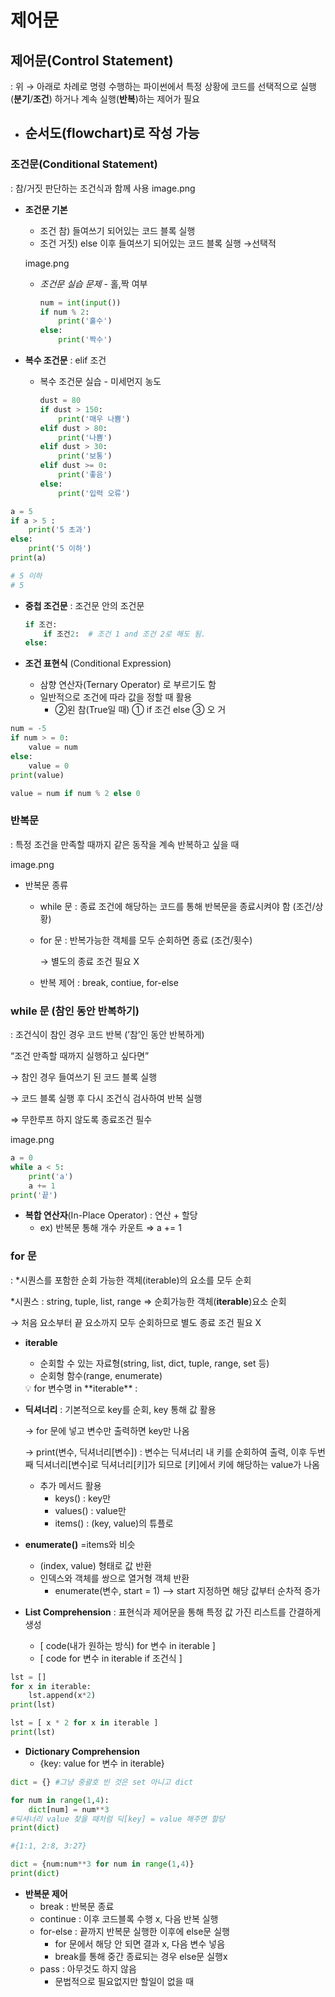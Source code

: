 # 제어문

## 제어문(Control Statement)

: 위 → 아래로 차례로 명령 수행하는 파이썬에서 특정 상황에 코드를 선택적으로 실행(**분기**/**조건**) 하거나 계속 실행(**반복**)하는 제어가 필요

- **순서도**(flowchart)로 작성 가능
    - 

### **조건문(Conditional Statement)**

: 참/거짓 판단하는 조건식과 함께 사용
    image.png


- **조건문 기본**
    - 조건 참) 들여쓰기 되어있는 코드 블록 실행
    - 조건 거짓) else 이후 들여쓰기 되어있는 코드 블록 실행 →선택적
    
    image.png

    - *조건문 실습 문제* - 홀,짝 여부
        
        ```python
        num = int(input())
        if num % 2:
        	print('홀수')
        else:
        	print('짝수')
        ```
        
- **복수 조건문** : elif 조건
    - 복수 조건문 실습 - 미세먼지 농도
        
        ```python
        dust = 80
        if dust > 150:
        	print('매우 나쁨')
        elif dust > 80:
        	print('나쁨')
        elif dust > 30:
        	print('보통')
        elif dust >= 0:
        	print('좋음')
        else:
        	print('입력 오류')
        ```
        

```python
a = 5
if a > 5 :
	print('5 초과')
else:
	print('5 이하')
print(a)

# 5 이하
# 5
```

- **중첩 조건문** : 조건문 안의 조건문
    
    ```python
    if 조건:
    	if 조건2:  # 조건 1 and 조건 2로 해도 됨. 
    else:
    ```
    
- **조건 표현식** (Conditional Expression)
    - 삼향 연산자(Ternary Operator) 로 부르기도 함
    - 일반적으로 조건에 따라 값을 정할 때 활용
        - ②왼 참(True일 때)   ① if 조건 else  ③ 오 거

```python
num = -5
if num > = 0:
	value = num
else:
	value = 0
print(value)
```

```python
value = num if num % 2 else 0
```

 

### **반복문**

: 특정 조건을 만족할 때까지 같은 동작을 계속 반복하고 싶을 때

image.png

- 반복문 종류
    - while 문 : 종료 조건에 해당하는 코드를 통해 반복문을 종료시켜야 함 (조건/상황)
    - for 문 : 반복가능한 객체를 모두 순회하면 종료 (조건/횟수)
        
        → 별도의 종료 조건 필요 X 
        
    - 반복 제어 : break, contiue, for-else

### while 문 (참인 동안 반복하기)

: 조건식이 참인 경우 코드 반복 (’참’인 동안 반복하게)

“조건 만족할 때까지 실행하고 싶다면”

→ 참인 경우 들여쓰기 된 코드 블록 실행

→ 코드 블록 실행 후 다시 조건식 검사하여 반복 실행

⇒ 무한루프 하지 않도록 종료조건 필수

image.png

```python
a = 0
while a < 5:
	print('a')
	a += 1
print('끝')
```

- **복합 연산자**(In-Place Operator) : 연산 + 할당
    - ex) 반복문 통해 개수 카운트 ⇒ a += 1

### for 문

: *시퀀스를 포함한 순회 가능한 객체(iterable)의 요소를 모두 순회

*시퀀스 : string, tuple, list, range ⇒ 순회가능한 객체(**iterable**)요소 순회

→ 처음 요소부터 끝 요소까지 모두 순회하므로 별도 종료 조건 필요 X

- **iterable**
    - 순회할 수 있는 자료형(string, list, dict, tuple, range, set 등)
    - 순회형 함수(range, enumerate)
    
    <aside>
    💡 for 변수명 in **iterable** :
    
    </aside>
    
- **딕셔너리** : 기본적으로 key를 순회, key 통해 값 활용
    
    → for 문에 넣고 변수만 출력하면 key만 나옴
    
    → print(변수, 딕셔너리[변수]) : 변수는 딕셔너리 내 키를 순회하여 출력, 이후 두번째 딕셔너리[변수]로 딕셔너리[키]가 되므로 [키]에서 키에 해당하는 value가 나옴
    
    - 추가 메서드 활용
        - keys() : key만
        - values() : value만
        - items() : (key, value)의 튜플로

- **enumerate()** =items와 비슷
    - (index, value) 형태로 값 반환
    - 인덱스와 객체를 쌍으로 열거형 객체 반환
        - enumerate(변수, start = 1) —> start 지정하면 해당 값부터 순차적 증가

- **List Comprehension** : 표현식과 제어문을 통해 특정 값 가진 리스트를 간결하게 생성
    - [ code(내가 원하는 방식) for 변수 in iterable ]
    - [ code for 변수 in iterable if 조건식 ]

```python
lst = []
for x in iterable:
	lst.append(x*2)
print(lst)

```

```python
lst = [ x * 2 for x in iterable ]
print(lst)
```

- **Dictionary Comprehension**
    - {key: value for 변수 in iterable}

```python
dict = {} #그냥 중괄호 빈 것은 set 아니고 dict

for num in range(1,4):
	dict[num] = num**3  
#딕셔너리 value 찾을 때처럼 딕[key] = value 해주면 할당
print(dict)

#{1:1, 2:8, 3:27}
```

```python
dict = {num:num**3 for num in range(1,4)}
print(dict)
```

- **반복문 제어**
    - break : 반복문 종료
    - continue : 이후 코드블록 수행 x, 다음 반복 실행
    - for-else : 끝까지 반복문 실행한 이후에 else문 실행
        - for 문에서 해당 안 되면 결과 x, 다음 변수 넣음
        - break를 통해 중간 종료되는 경우 else문 실행x
    - pass : 아무것도 하지 않음
        - 문법적으로 필요없지만 할일이 없을 때